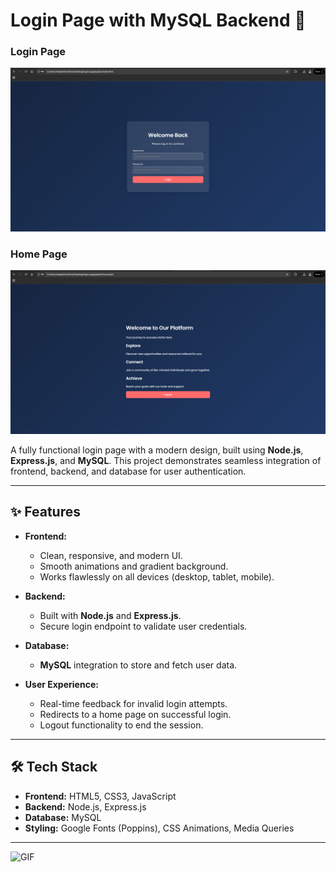 # Login Page with MySQL Backend 🚀
### Login Page
![Login Page](login.png.png)

### Home Page
![Home Page](home.png.png)

A fully functional login page with a modern design, built using **Node.js**, **Express.js**, and **MySQL**. This project demonstrates seamless integration of frontend, backend, and database for user authentication.

---

## ✨ Features

- **Frontend:**
  - Clean, responsive, and modern UI.
  - Smooth animations and gradient background.
  - Works flawlessly on all devices (desktop, tablet, mobile).

- **Backend:**
  - Built with **Node.js** and **Express.js**.
  - Secure login endpoint to validate user credentials.

- **Database:**
  - **MySQL** integration to store and fetch user data.

- **User Experience:**
  - Real-time feedback for invalid login attempts.
  - Redirects to a home page on successful login.
  - Logout functionality to end the session.

---

## 🛠 Tech Stack

- **Frontend:** HTML5, CSS3, JavaScript
- **Backend:** Node.js, Express.js
- **Database:** MySQL
- **Styling:** Google Fonts (Poppins), CSS Animations, Media Queries

---

![GIF](https://miro.medium.com/v2/resize:fit:842/1*Cp0fpBqgGxt3Sb_mWClqww.gif)
